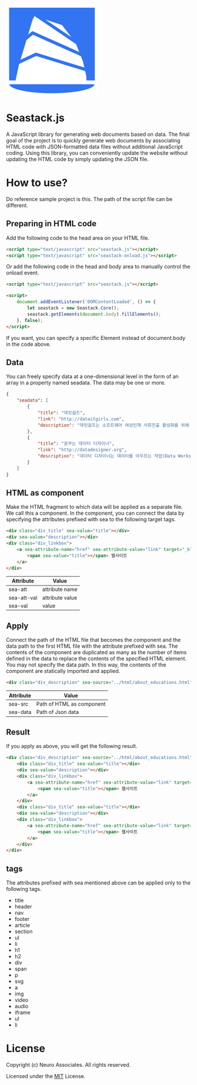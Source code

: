 ![Logo of Seastack](./img/logo.png)

# Seastack.js
A JavaScript library for generating web documents based on data. The final goal of the project is to quickly generate web documents by associating HTML code with JSON-formatted data files without additional JavaScript coding. Using this library, you can conveniently update the website without updating the HTML code by simply updating the JSON file.


# How to use?

Do reference sample project is this. The path of the script file can be different.

## Preparing in HTML code

Add the following code to the head area on your HTML file.

```html
<script type="text/javascript" src="seastack.js"></script>
<script type="text/javascript" src="seastack-onload.js"></script>
```

Or add the following code in the head and body area to manually control the onload event.

```html
<script type="text/javascript" src="seastack.js"></script>
```

```html
<script>
    document.addEventListener('DOMContentLoaded', () => {
        let seastack = new Seastack.Core();
        seastack.getElements(document.body).fillElements();
    }, false);
</script>
```

If you want, you can specify a specific Element instead of document.body in the code above.


## Data

You can freely specify data at a one-dimensional level in the form of an array in a property named seadata. The data may be one or more.

```json
{
    "seadata": [
        {
            "title": "데잇걸즈",
            "link": "http://dataitgirls.com",
            "description": "데잇걸즈는 소프트웨어 여성인재 사회진출 활성화를 위해 과학기술정보통신부와 한국정보화진흥원이 주관하여 운영하는 소프트웨어 여성인재 전문 교육 및 취업지원 프로그램입니다."
        },
        {
            "title": "꿈꾸는 데이터 디자이너",
            "link": "http://datadesigner.org",
            "description": "데이터 디자이너는 데이터를 아우르는 작업(Data Works)의 전영역을 다루며, 이를 통해 새로운 의미의 기획을 해내는 인재를 의미합니다."
        }
    ]
}
```

## HTML as component

Make the HTML fragment to which data will be applied as a separate file. We call this a component. In the component, you can connect the data by specifying the attributes prefixed with sea to the following target tags.

```html
<div class="div_title" sea-value="title"></div>
<div sea-value="description"></div>
<div class="div_linkbox">
    <a sea-attribute-name="href" sea-attribute-value="link" target="_blank">
        <span sea-value="title"></span> 웹사이트
    </a>
</div>
```

Attribute | Value
------------ | -------------
sea-att | attribute name
sea-att-val | attribute value
sea-val | value


## Apply

Connect the path of the HTML file that becomes the component and the data path to the first HTML file with the attribute prefixed with sea. The contents of the component are duplicated as many as the number of items defined in the data to replace the contents of the specified HTML element. You may not specify the data path. In this way, the contents of the component are statically imported and applied.

```html
<div class="div_description" sea-source="../html/about_educations.html" sea-data="../data/about_educations.json"></div>
```

Attribute | Value
------------ | -------------
sea-src | Path of HTML as component
sea-data | Path of Json data

## Result

If you apply as above, you will get the following result.

```html
<div class="div_description" sea-source="../html/about_educations.html" sea-data="../data/about_educations.json">
    <div class="div_title" sea-value="title"></div>
    <div sea-value="description"></div>
    <div class="div_linkbox">
        <a sea-attribute-name="href" sea-attribute-value="link" target="_blank">
            <span sea-value="title"></span> 웹사이트
        </a>
    </div>
    <div class="div_title" sea-value="title"></div>
    <div sea-value="description"></div>
    <div class="div_linkbox">
        <a sea-attribute-name="href" sea-attribute-value="link" target="_blank">
            <span sea-value="title"></span> 웹사이트
        </a>
    </div>
</div>
```

## tags

The attributes prefixed with sea mentioned above can be applied only to the following tags.

* title
* header
* nav
* footer
* article
* section
* ul
* li
* h1
* h2
* div
* span
* p
* svg
* a
* img
* video
* audio
* iframe
* ul
* li



# License

Copyright (c) Neuro Associates. All rights reserved.

Licensed under the [MIT](LICENSE.txt) License.